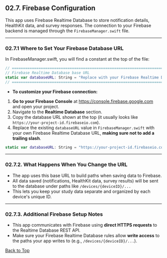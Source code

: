 ## 02.7. Firebase Configuration

This app uses Firebase Realtime Database to store notification details, HealthKit data, and survey responses. The connection to your Firebase backend is managed through the `FirebaseManager.swift` file.


--- 

### 02.7.1 Where to Set Your Firebase Database URL
In FirebaseManager.swift, you will find a constant at the top of the file:
```swift
// ============================================================================================= //
// Firebase Realtime Database base URL                                                           //
static var databaseURL: String = "Replace with your Firebase Realtime Database base URL (no trailing slash)"
// ============================================================================================= //
```

* **To customize your Firebase connection:**

1. **Go to your Firebase Console** at https://console.firebase.google.com and open your project.
2. Navigate to the **Realtime Database** section.
3. Copy the database URL shown at the top (it usually looks like `https://your-project-id.firebaseio.com`).
4. Replace the existing `databaseURL` value in `FirebaseManager.swift` with your own Firebase Realtime Database URL, **making sure not to add a trailing slash**.

```swift
static var databaseURL: String = "https://your-project-id.firebaseio.com"
```

---

### 02.7.2. What Happens When You Change the URL

* The app uses this base URL to build paths when saving data to Firebase.
* All data saved (notifications, HealthKit data, survey results) will be sent to the database under paths like `/devices/{deviceID}/...`
* This lets you keep your study data separate and organized by each device's unique ID.

---

### 02.7.3. Additional Firebase Setup Notes

* This app communicates with Firebase using **direct HTTPS requests** to the Realtime Database REST API.
* Make sure your Firebase Realtime Database rules allow **write access** to the paths your app writes to (e.g., `/devices/{deviceID}/...`).


[Back to Top](#top)




